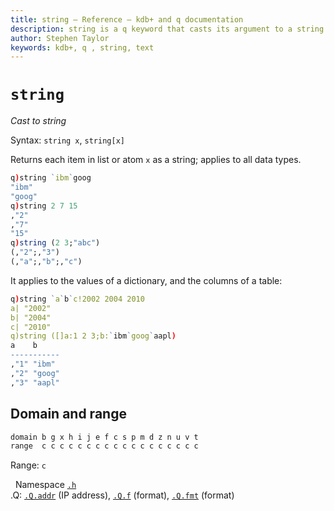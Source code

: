 ```yaml
---
title: string – Reference – kdb+ and q documentation
description: string is a q keyword that casts its argument to a string.
author: Stephen Taylor
keywords: kdb+, q , string, text
---
```

# `string`

_Cast to string_





Syntax: `string x`, `string[x]` 

Returns each item in list or atom `x` as a string; applies to all data types.

```q
q)string `ibm`goog
"ibm"
"goog"
q)string 2 7 15
,"2"
,"7"
"15"
q)string (2 3;"abc")
(,"2";,"3")
(,"a";,"b";,"c")
```

It applies to the values of a dictionary, and the columns of a table:

```q
q)string `a`b`c!2002 2004 2010
a| "2002"
b| "2004"
c| "2010"
q)string ([]a:1 2 3;b:`ibm`goog`aapl)
a    b
-----------
,"1" "ibm"
,"2" "goog"
,"3" "aapl"
```


## Domain and range 

```txt
domain b g x h i j e f c s p m d z n u v t
range  c c c c c c c c c c c c c c c c c c
```

Range: `c`


<i class="far fa-hand-point-right"></i> 
Namespace [`.h`](doth.md)  
.Q: [`.Q.addr`](dotq.md#qaddr-ip-address) (IP address), 
[`.Q.f`](dotq.md#qf-format) (format), 
[`.Q.fmt`](dotq.md#qfmt-format) (format)


